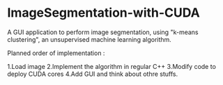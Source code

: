 # ImageSegmentation-with-CUDA
A GUI application to perform image segmentation, using "k-means clustering", an unsupervised machine learning algorithm.

Planned order of implementation :

  1.Load image
  2.Implement the algorithm in regular C++
  3.Modify code to deploy CUDA cores
  4.Add GUI and think about othre stuffs. 

